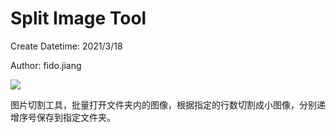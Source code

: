 # Split Image Tool

Create Datetime: 2021/3/18

Author: fido.jiang

<p align="left">
    <a href="#">
        <img src="https://img.shields.io/static/v1?label=v0.0.1&message=SIT&color=brightgreen"/>
    </a>
</p>

图片切割工具，批量打开文件夹内的图像，根据指定的行数切割成小图像，分别递增序号保存到指定文件夹。